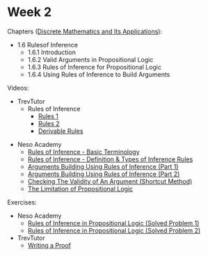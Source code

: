 # Week 2

Chapters ([Discrete Mathematics and Its Applications](https://annas-archive.org/md5/fbd2bb38796aca68b86da621fe6b0fad)):
- 1.6 Rulesof Inference
    - 1.6.1 Introduction
    - 1.6.2 Valid Arguments in Propositional Logic
    - 1.6.3 Rules of Inference for Propositional Logic
    - 1.6.4 Using Rules of Inference to Build Arguments

Videos:
- TrevTutor
    - Rules of Inference
        - [Rules 1](https://www.youtube.com/watch?v=m2j0TX-e8NY)
        - [Rules 2](https://www.youtube.com/watch?v=Q09VwL41ZH0)
        - [Derivable Rules](https://www.youtube.com/watch?v=fi4Q9gY1eos)
<!---->
- Neso Academy
    - [Rules of Inference - Basic Terminology](https://www.youtube.com/watch?v=4iKahGOKmhY)
    - [Rules of Inference - Definition & Types of Inference Rules](https://www.youtube.com/watch?v=HcS4lqXxrV4)
    - [Arguments Building Using Rules of Inference (Part 1)](https://www.youtube.com/watch?v=28lebQ60TCc)
    - [Arguments Building Using Rules of Inference (Part 2)](https://www.youtube.com/watch?v=CqOn_n1PoQ4)
    - [Checking The Validity of An Argument (Shortcut Method)](https://www.youtube.com/watch?v=AJe3ATDFIjQ)
    - [The Limitation of Propositional Logic](https://www.youtube.com/watch?v=2GuRhc0ZzGc)

Exercises:
- Neso Academy
    - [Rules of Inference in Propositional Logic (Solved Problem 1)](https://www.youtube.com/watch?v=z205Y7D40Lk)
    - [Rules of Inference in Propositional Logic (Solved Problem 2)](https://www.youtube.com/watch?v=4TKhGiaZy5s)
- TrevTutor
    - [Writing a Proof](https://www.youtube.com/watch?v=ePsgmqE7pJs)

<!-- - [Rules of Inference](https://www.youtube.com/watch?v=8DW0K3mnc-0) -->